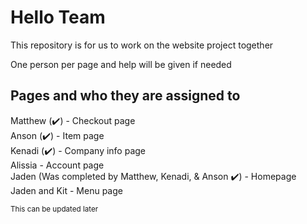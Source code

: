 # Hello Team

This repository is for us to work on the website project together

One person per page and help will be given if needed

## Pages and who they are assigned to

Matthew (:heavy_check_mark:) - Checkout page\
Anson (:heavy_check_mark:) - Item page\
Kenadi (:heavy_check_mark:) - Company info page\
Alissia - Account page\
Jaden (Was completed by Matthew, Kenadi, & Anson :heavy_check_mark:) - Homepage\
Jaden and Kit - Menu page

<sub>This can be updated later</sub>

